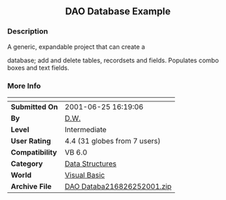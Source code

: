 ﻿<div align="center">

## DAO Database Example


</div>

### Description

A generic, expandable project that can create a

database; add and delete tables, recordsets and fields. Populates combo boxes and text fields.
 
### More Info
 


<span>             |<span>
---                |---
**Submitted On**   |2001-06-25 16:19:06
**By**             |[D\.W\.](https://github.com/Planet-Source-Code/PSCIndex/blob/master/ByAuthor/d-w.md)
**Level**          |Intermediate
**User Rating**    |4.4 (31 globes from 7 users)
**Compatibility**  |VB 6\.0
**Category**       |[Data Structures](https://github.com/Planet-Source-Code/PSCIndex/blob/master/ByCategory/data-structures__1-33.md)
**World**          |[Visual Basic](https://github.com/Planet-Source-Code/PSCIndex/blob/master/ByWorld/visual-basic.md)
**Archive File**   |[DAO Databa216826252001\.zip](https://github.com/Planet-Source-Code/d-w-dao-database-example__1-24427/archive/master.zip)








